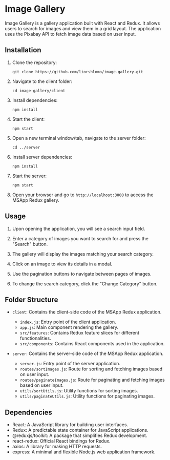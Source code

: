 
# Image Gallery

Image Gallery is a gallery application built with React and Redux. It allows users to search for images and view them in a grid layout. The application uses the Pixabay API to fetch image data based on user input.

## Installation

1. Clone the repository:

   ```
   git clone https://github.com/liorshlomo/image-gallery.git
   ```

2. Navigate to the client folder:

   ```
   cd image-gallery/client
   ```

3. Install dependencies:

   ```
   npm install
   ```

4. Start the client:

   ```
   npm start
   ```

5. Open a new terminal window/tab, navigate to the server folder:

   ```
   cd ../server
   ```

6. Install server dependencies:

   ```
   npm install
   ```

7. Start the server:

   ```
   npm start
   ```

8. Open your browser and go to `http://localhost:3000` to access the MSApp Redux gallery.

## Usage

1. Upon opening the application, you will see a search input field.

2. Enter a category of images you want to search for and press the "Search" button.

3. The gallery will display the images matching your search category.

4. Click on an image to view its details in a modal.

5. Use the pagination buttons to navigate between pages of images.

6. To change the search category, click the "Change Category" button.

## Folder Structure

- `client`: Contains the client-side code of the MSApp Redux application.
  - `index.js`: Entry point of the client application.
  - `app.js`: Main component rendering the gallery.
  - `src/features`: Contains Redux feature slices for different functionalities.
  - `src/components`: Contains React components used in the application.

- `server`: Contains the server-side code of the MSApp Redux application.
  - `server.js`: Entry point of the server application.
  - `routes/sortImages.js`: Route for sorting and fetching images based on user input.
  - `routes/paginateImages.js`: Route for paginating and fetching images based on user input.
  - `utils/sortUtils.js`: Utility functions for sorting images.
  - `utils/paginateUtils.js`: Utility functions for paginating images.

## Dependencies

- React: A JavaScript library for building user interfaces.
- Redux: A predictable state container for JavaScript applications.
- @reduxjs/toolkit: A package that simplifies Redux development.
- react-redux: Official React bindings for Redux.
- axios: A library for making HTTP requests.
- express: A minimal and flexible Node.js web application framework.


